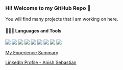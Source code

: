 ### Hi! Welcome to my GitHub Repo 👋

You will find many projects that I am working on here.

  #### 👨🏻‍💻 Languages and Tools <br />

  <!-- img source https://icons8.com/icons -->
  <code><img src="https://img.icons8.com/color/48/000000/python.png"/></code>
  <code><img src="https://img.icons8.com/officel/40/000000/selenium-test-automation.png"/></code>
  <code><img src="https://img.icons8.com/color/48/000000/html-5.png"/></code>
  <code><img src="https://img.icons8.com/color/48/amazon-web-services.png"/></code>
  <code><img src="https://img.icons8.com/color/48/000000/css3.png"/></code>
  <code><img src="https://img.icons8.com/color/48/000000/javascript.png"/></code>
  <code><img src="https://img.icons8.com/color/48/000000/jenkins.png"/></code>
    <code><img src="https://img.icons8.com/color/48/000000/docker.png"/></code>
    <code><image src="https://img.icons8.com/color/48/000000/java-coffee-cup-logo.png"/></code>

<a href="https://anishst.github.io/">My Experience Summary</a>


<div class="LI-profile-badge"  data-version="v1" data-size="medium" data-locale="en_US" data-type="horizontal" data-theme="light" data-vanity="anishst"><a class="LI-simple-link" href='https://www.linkedin.com/in/anishst?trk=profile-badge'>LinkedIn Profile - Anish Sebastian</a></div>

<!--
**anishst/anishst** is a ✨ _special_ ✨ repository because its `README.md` (this file) appears on your GitHub profile.

Here are some ideas to get you started:

- 🔭 I’m currently working on ...
- 🌱 I’m currently learning ...
- 👯 I’m looking to collaborate on ...
- 🤔 I’m looking for help with ...
- 💬 Ask me about ...
- 📫 How to reach me: ...
- 😄 Pronouns: ...
- ⚡ Fun fact: ...
-->

